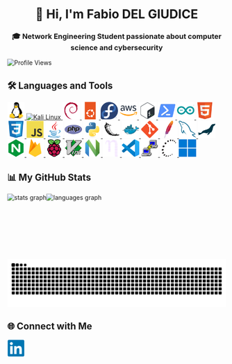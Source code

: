 <h1 align="center">👋 Hi, I'm Fabio DEL GIUDICE</h1>
<h3 align="center">🎓 Network Engineering Student passionate about computer science and cybersecurity</h3>

![Profile Views](https://komarev.com/ghpvc/?username=tuconnaisyouknow&color=brightgreen)

<h2>🛠️ Languages and Tools</h2>

<p align="left"> 
    <a href="https://www.linux.org/" target="_blank" rel="noreferrer">
        <img src="https://raw.githubusercontent.com/devicons/devicon/master/icons/linux/linux-original.svg" alt="Linux" width="40" height="40"/>
    </a> 
    <a href="https://www.kali.org/" target="_blank" rel="noreferrer">
        <img src="https://img.icons8.com/?size=100&id=qBWtR72kluCU&format=png&color=000000" alt="Kali Linux" width="40" height="40"/>
    </a> 
    <a href="https://www.debian.org/" target="_blank" rel="noreferrer">
        <img src="https://raw.githubusercontent.com/devicons/devicon/master/icons/debian/debian-original.svg" alt="Debian" width="40" height="40"/>
    </a> 
    <a href="https://ubuntu.com/" target="_blank" rel="noreferrer">
        <img src="https://raw.githubusercontent.com/devicons/devicon/master/icons/ubuntu/ubuntu-plain.svg" alt="Ubuntu" width="40" height="40"/>
    </a> 
    <a href="https://getfedora.org/" target="_blank" rel="noreferrer">
        <img src="https://raw.githubusercontent.com/devicons/devicon/master/icons/fedora/fedora-original.svg" alt="Fedora" width="40" height="40"/>
    </a> 
    <a href="https://aws.amazon.com/" target="_blank" rel="noreferrer">
        <img src="https://raw.githubusercontent.com/devicons/devicon/refs/heads/master/icons/amazonwebservices/amazonwebservices-original-wordmark.svg" alt="AWS" width="40" height="40"/>
    </a> 
    <a href="https://www.gnu.org/software/bash/" target="_blank" rel="noreferrer">
        <img src="https://raw.githubusercontent.com/devicons/devicon/master/icons/bash/bash-original.svg" alt="Bash" width="40" height="40"/>
    </a> 
    <a href="https://learn.microsoft.com/en-us/powershell/" target="_blank" rel="noreferrer">
        <img src="https://raw.githubusercontent.com/devicons/devicon/master/icons/powershell/powershell-original.svg" alt="PowerShell" width="40" height="40"/>
    </a> 
    <a href="https://www.arduino.cc/" target="_blank" rel="noreferrer">
        <img src="https://raw.githubusercontent.com/devicons/devicon/master/icons/arduino/arduino-original.svg" alt="Arduino" width="40" height="40"/>
    </a> 
    <a href="https://www.w3.org/html/" target="_blank" rel="noreferrer">
        <img src="https://raw.githubusercontent.com/devicons/devicon/master/icons/html5/html5-original.svg" alt="HTML" width="40" height="40"/>
    </a> 
    <a href="https://developer.mozilla.org/en-US/docs/Web/CSS" target="_blank" rel="noreferrer">
        <img src="https://raw.githubusercontent.com/devicons/devicon/master/icons/css3/css3-original.svg" alt="CSS" width="40" height="40"/>
    </a> 
    <a href="https://developer.mozilla.org/en-US/docs/Web/JavaScript" target="_blank" rel="noreferrer">
        <img src="https://raw.githubusercontent.com/devicons/devicon/master/icons/javascript/javascript-original.svg" alt="JavaScript" width="40" height="40"/>
    </a> 
    <a href="https://www.java.com/" target="_blank" rel="noreferrer">
        <img src="https://raw.githubusercontent.com/devicons/devicon/master/icons/java/java-original.svg" alt="Java" width="40" height="40"/>
    </a> 
    <a href="https://www.php.net/" target="_blank" rel="noreferrer">
        <img src="https://raw.githubusercontent.com/devicons/devicon/master/icons/php/php-original.svg" alt="PHP" width="40" height="40"/>
    </a>
    <a href="https://www.python.org/" target="_blank" rel="noreferrer">
        <img src="https://raw.githubusercontent.com/devicons/devicon/master/icons/python/python-original.svg" alt="Python" width="40" height="40"/>
    </a> 
    <a href="https://flask.palletsprojects.com/" target="_blank" rel="noreferrer">
        <img src="https://raw.githubusercontent.com/devicons/devicon/master/icons/flask/flask-original.svg" alt="Flask" width="40" height="40"/>
    </a> 
    <a href="https://www.docker.com/" target="_blank" rel="noreferrer">
        <img src="https://raw.githubusercontent.com/devicons/devicon/master/icons/docker/docker-original.svg" alt="Docker" width="40" height="40"/>
    </a> 
    <a href="https://git-scm.com/" target="_blank" rel="noreferrer">
        <img src="https://raw.githubusercontent.com/devicons/devicon/master/icons/git/git-original.svg" alt="Git" width="40" height="40"/>
    </a> 
    <a href="https://www.apache.org/" target="_blank" rel="noreferrer">
        <img src="https://raw.githubusercontent.com/devicons/devicon/master/icons/apache/apache-original.svg" alt="Apache" width="40" height="40"/>
    </a> 
    <a href="https://www.mysql.com/" target="_blank" rel="noreferrer">
        <img src="https://raw.githubusercontent.com/devicons/devicon/master/icons/mysql/mysql-original.svg" alt="MySQL" width="40" height="40"/>
    </a> 
    <a href="https://mariadb.org/" target="_blank" rel="noreferrer">
        <img src="https://raw.githubusercontent.com/devicons/devicon/master/icons/mariadb/mariadb-original.svg" alt="MariaDB" width="40" height="40"/>
    </a> 
    <a href="https://www.nginx.com/" target="_blank" rel="noreferrer">
        <img src="https://raw.githubusercontent.com/devicons/devicon/master/icons/nginx/nginx-original.svg" alt="Nginx" width="40" height="40"/>
    </a> 
    <a href="https://firebase.google.com/" target="_blank" rel="noreferrer">
        <img src="https://raw.githubusercontent.com/devicons/devicon/master/icons/firebase/firebase-original.svg" alt="Firebase" width="40" height="40"/>
    </a> 
    <a href="https://www.raspberrypi.org/" target="_blank" rel="noreferrer">
        <img src="https://raw.githubusercontent.com/devicons/devicon/master/icons/raspberrypi/raspberrypi-original.svg" alt="Raspberry Pi" width="40" height="40"/>
    </a> 
    <a href="https://www.vim.org/" target="_blank" rel="noreferrer">
        <img src="https://raw.githubusercontent.com/devicons/devicon/master/icons/vim/vim-original.svg" alt="Vim" width="40" height="40"/>
    </a> 
    <a href="https://neovim.io/" target="_blank" rel="noreferrer">
        <img src="https://raw.githubusercontent.com/devicons/devicon/master/icons/neovim/neovim-original.svg" alt="NeoVim" width="40" height="40"/>
    </a> 
    <a href="https://nano-editor.org/" target="_blank" rel="noreferrer">
        <img src="https://raw.githubusercontent.com/devicons/devicon/refs/heads/master/icons/nano/nano-original.svg" alt="Nano" width="40" height="40"/>
    </a> 
    <a href="https://code.visualstudio.com/" target="_blank" rel="noreferrer">
        <img src="https://raw.githubusercontent.com/devicons/devicon/master/icons/vscode/vscode-original.svg" alt="VSCode" width="40" height="40"/>
    </a> 
    <a href="https://www.chiark.greenend.org.uk/~sgtatham/putty/" target="_blank" rel="noreferrer">
        <img src="https://raw.githubusercontent.com/devicons/devicon/refs/heads/master/icons/putty/putty-original.svg" alt="PuTTY" width="40" height="40"/>
    </a> 
    <a href="https://www.openssh.com/" target="_blank" rel="noreferrer">
        <img src="https://raw.githubusercontent.com/devicons/devicon/refs/heads/master/icons/ssh/ssh-original.svg" alt="SSH" width="40" height="40"/>
    </a> 
    <a href="https://www.microsoft.com/en-us/windows/windows-11" target="_blank" rel="noreferrer">
        <img src="https://raw.githubusercontent.com/devicons/devicon/refs/heads/master/icons/windows11/windows11-original.svg" alt="Windows 11" width="40" height="40"/>
    </a> 
</p>

<h2>📊 My GitHub Stats</h2>

<div style="display: flex;">
  <img src="https://github-readme-stats.vercel.app/api?username=tuconnaisyouknow&hide_title=true&hide_rank=true&show_icons=true&include_all_commits=true&count_private=true&disable_animations=false&theme=darcula&locale=en&hide_border=true" height="150" alt="stats graph"  />
  <img src="https://github-readme-stats.vercel.app/api/top-langs?username=tuconnaisyouknow&locale=en&hide_title=true&layout=compact&card_width=320&langs_count=5&theme=darcula&hide_border=true" height="150" alt="languages graph"  />
</div>

<picture>
  <source media="(prefers-color-scheme: dark)" srcset="https://raw.githubusercontent.com/tuconnaisyouknow/tuconnaisyouknow/output/github-snake-dark.svg" />
  <source media="(prefers-color-scheme: light)" srcset="https://raw.githubusercontent.com/tuconnaisyouknow/tuconnaisyouknow/output/github-snake.svg" />
  <img alt="github-snake" src="https://raw.githubusercontent.com/tuconnaisyouknow/tuconnaisyouknow/output/github-snake.svg" />
</picture>

<h2>🌐 Connect with Me</h2>
<a href="https://www.linkedin.com/in/fabio-del-giudice-youknow/">
    <img src="https://raw.githubusercontent.com/devicons/devicon/refs/heads/master/icons/linkedin/linkedin-original.svg" width="40" height="40">
</a>